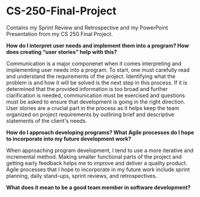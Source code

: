 # CS-250-Final-Project
Contains my Sprint Review and Retrospective and my PowerPoint Presentation from my CS 250 Final Project.

**How do I interpret user needs and implement them into a program? How does creating “user stories” help with this?**

Communication is a major componenet when it comes interpreting and implementing user needs into a program. To start, one must
carefully read and understand the requirements of the project. Identifying what the problem is and how it will be solved is the
next step in this process. If it is determined that the provided information is too broad and further clarification is needed, 
communication must be exercised and questions must be asked to ensure that development is going in the right direction.
User stories are a crucial part in the process as it helps keep the team organized on project requirements by outlining 
brief and descriptive statements of the client's needs.

**How do I approach developing programs? What Agile processes do I hope to incorporate into my future development work?**

When approaching program development, I tend to use a more iterative and incremental method. Making smaller functional parts 
of the project and getting early feedback helps me to improve and deliver a quality product. Agile processes that I hope to 
incorporate in my future work include sprint planning, daily stand-ups, sprint reviews, and retrospectives.

**What does it mean to be a good team member in software development?**

